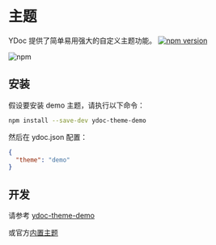 # 主题
YDoc 提供了简单易用强大的自定义主题功能。
[![npm version](https://badge.fury.io/js/ydoc.svg)](https://badge.fury.io/js/ydoc)

![npm](https://img.shields.io/npm/dm/localeval.svg)
## 安装

假设要安装 demo 主题，请执行以下命令：
```bash
npm install --save-dev ydoc-theme-demo
```

然后在 ydoc.json 配置：

```json
{
  "theme": "demo"
}
```

## 开发

请参考 [ydoc-theme-demo](https://github.com/YMFE/ydoc-theme-demo)

或官方[内置主题](https://github.com/YMFE/ydoc/tree/master/theme)
